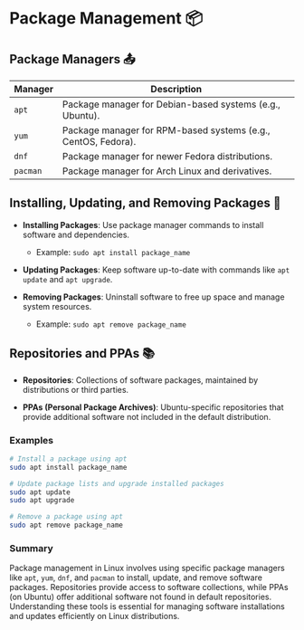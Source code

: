 # Package Management 📦

## Package Managers 📤

| Manager      | Description                                      |
|--------------|--------------------------------------------------|
| `apt`        | Package manager for Debian-based systems (e.g., Ubuntu). |
| `yum`        | Package manager for RPM-based systems (e.g., CentOS, Fedora). |
| `dnf`        | Package manager for newer Fedora distributions.  |
| `pacman`     | Package manager for Arch Linux and derivatives.  |

## Installing, Updating, and Removing Packages 🔄

- **Installing Packages**: Use package manager commands to install software and dependencies.
  - Example: `sudo apt install package_name`

- **Updating Packages**: Keep software up-to-date with commands like `apt update` and `apt upgrade`.

- **Removing Packages**: Uninstall software to free up space and manage system resources.
  - Example: `sudo apt remove package_name`

## Repositories and PPAs 📚

- **Repositories**: Collections of software packages, maintained by distributions or third parties.

- **PPAs (Personal Package Archives)**: Ubuntu-specific repositories that provide additional software not included in the default distribution.

### Examples
```bash
# Install a package using apt
sudo apt install package_name

# Update package lists and upgrade installed packages
sudo apt update
sudo apt upgrade

# Remove a package using apt
sudo apt remove package_name
```

### Summary

Package management in Linux involves using specific package managers like `apt`, `yum`, `dnf`, and `pacman` to install, update, and remove software packages. Repositories provide access to software collections, while PPAs (on Ubuntu) offer additional software not found in default repositories. Understanding these tools is essential for managing software installations and updates efficiently on Linux distributions.
